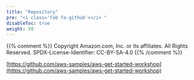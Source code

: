 ```yaml
---
title: "Repository"
pre: "<i class='fab fa-github'></i> "
disableToc: true
weight: 50
---
```


{{% comment %}}
Copyright Amazon.com, Inc. or its affiliates. All Rights Reserved.
SPDX-License-Identifier: CC-BY-SA-4.0
{{% /comment %}}

[https://github.com/aws-samples/aws-get-started-workshop](https://github.com/aws-samples/aws-get-started-workshop)
